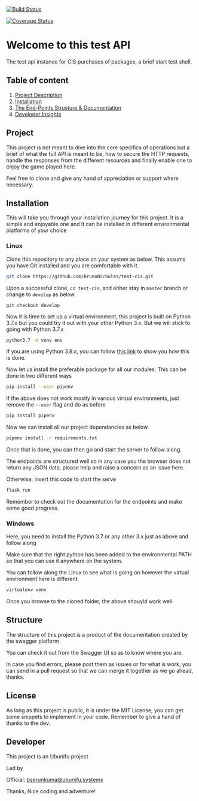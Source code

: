 [![Build Status](https://travis-ci.org/BrunoNicholas/ubunifu-mtn-ciss.svg?branch=master)](https://travis-ci.org/BrunoNicholas/ubunifu-mtn-ciss)

[![Coverage Status](https://coveralls.io/repos/github/BrunoNicholas/ubunifu-mtn-ciss/badge.svg?branch=master)](https://coveralls.io/github/BrunoNicholas/ubunifu-mtn-ciss?branch=master)

# Welcome to this test API
The test api instance  for CIS purchases of packages, a brief start test shell.

## Table of content
  1. [Project Description](#project)
  2. [Installation](#installation)
  3. [The End-Points Strusture & Documentation](#structure)
  4. [Developer Insights](#developer)

## Project
This project is not meant to dive into the core specifics of operations but a brief of what the full API is meant to be, how to secure the HTTP requests, handle the responses from the different resources and finally enable one to enjoy the game played here.

Feel free to clone and give any hand of appreciation or support where necessary.

## Installation
This will take you through your installation journey for this project.
It is a simple and enjoyable one and it can be installed in different environmental platforms of your choice

### Linux
Clone this repository to any place on your system as below. This assums you have Git installed and you are comfortable with it.

```bash
git clone https://github.com/BrunoNicholas/test-cis.git
```

Upon a successful clone, ``` cd test-cis ```, and either stay in ```master``` branch or change to ```develop``` as below

```git
git checkout develop
```

Now it is time to set up a virtual environment, this project is built on Python 3.7.x but you could try it out with your other Python 3.x. But we will stick to going with Python 3.7.x

```bash
python3.7 -m venv env
```

If you are using Python 3.8.x, you can follow [this link](https://vsupalov.com/developing-with-python3-8-on-ubuntu-18-04/) to show you how this is done.

Now let us install the preferable package for all our modules. This can be done in two different ways

```bash
pip install --user pipenv
```

If the above does not work mostly in various virtual environments, just remove the ```--user``` flag and do as before

```bash
pip install pipenv
````

Now we can install all our project dependancies as below.

```bash
pipenv install -r requirements.txt
```

Once that is done, you can then go and start the server to follow along.

The endpoints are structured well so in any case you the browser does not return any JSON data, please help and raise a concern as an issue here. 

Otherwise, insert this code to start the serve

```bash
flask run
```

Remember to check out the documentation for the endpoints and make some good progress.


### Windows
Here, you need to install the Python 3.7 or any other 3.x just as above and follow along

Make sure that the right python has been added to the environmental PATH so that you can use it anywhere on the system.

You can follow along the Linux to see what is going on however the virtual environment here is different.

```bash
virtualenv venv
```

Once you browse to the cloned folder, the above shouyld work well.

## Structure
The structure of this project is a product of the documentation created by the swagger platform

You can check it out from the Swagger UI so as to know where you are.

In case you find errors, please post them as issues or for what is work, you can send in a pull request so that we can merge it together as we go ahead, thanks.

## License
As long as this project is public, it is under the MIT License, you can get some snippets to implement in your code.
Remember to give a hand of thanks to the dev.

## Developer
This project is an Ubunifu project

Led by

Official: [bserunkuma@ubunifu.systems](mailto:bserunkuma@ubunifu.systems)

Thanks, Nice coding and adventure!